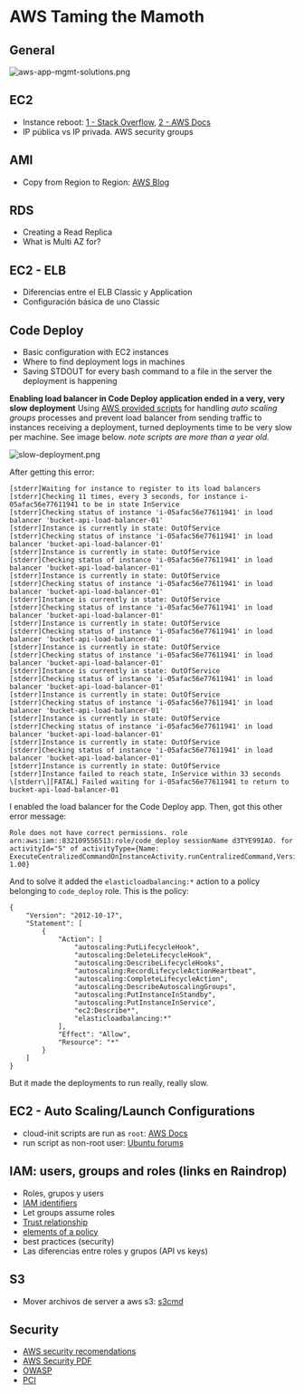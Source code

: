 # AWS Taming the Mamoth

## General
![aws-app-mgmt-solutions.png](https://trello-attachments.s3.amazonaws.com/52ed247ef106ad5c2f83f91c/591330e74287f5f5e6b1428c/12546187530a1060f3aec1490c25608c/aws-app-mgmt-solutions.png)



## EC2
- Instance reboot: [1 - Stack Overflow](http://stackoverflow.com/questions/637790/what-happens-when-i-reboot-an-ec2-instance), [2 - AWS Docs](http://docs.aws.amazon.com/AWSEC2/latest/UserGuide/ec2-instance-reboot.html)
- IP pública vs IP privada. AWS security groups


## AMI
- Copy from Region to Region: [AWS Blog](https://aws.amazon.com/es/blogs/aws/ec2-ami-copy-between-regions/)


## RDS
- Creating a Read Replica
- What is Multi AZ for?


## EC2 - ELB
- Diferencias entre el ELB Classic y Application
- Configuración básica de uno Classic


## Code Deploy
- Basic configuration with EC2 instances
- Where to find deployment logs in machines
- Saving STDOUT for every bash command to a file in the server the deployment is happening

**Enabling load balancer in Code Deploy application ended in a very, very slow deployment**
Using [AWS provided scripts](https://github.com/awslabs/aws-codedeploy-samples/tree/master/load-balancing/elb#important-notice-about-handling-autoscaling-processes) for handling *auto scaling groups* processes and prevent load balancer from sending traffic to instances receiving a deployment, turned deployments time to be very slow per machine. See image below. *note scripts are more than a year old.*

![slow-deployment.png](https://trello-attachments.s3.amazonaws.com/52ed247ef106ad5c2f83f91c/591330e74287f5f5e6b1428c/5b6522dffed2770a93eb05f47f92e36c/slow-deployment.png)


After getting this error:

    [stderr]Waiting for instance to register to its load balancers
    [stderr]Checking 11 times, every 3 seconds, for instance i-05afac56e77611941 to be in state InService
    [stderr]Checking status of instance 'i-05afac56e77611941' in load balancer 'bucket-api-load-balancer-01'
    [stderr]Instance is currently in state: OutOfService
    [stderr]Checking status of instance 'i-05afac56e77611941' in load balancer 'bucket-api-load-balancer-01'
    [stderr]Instance is currently in state: OutOfService
    [stderr]Checking status of instance 'i-05afac56e77611941' in load balancer 'bucket-api-load-balancer-01'
    [stderr]Instance is currently in state: OutOfService
    [stderr]Checking status of instance 'i-05afac56e77611941' in load balancer 'bucket-api-load-balancer-01'
    [stderr]Instance is currently in state: OutOfService
    [stderr]Checking status of instance 'i-05afac56e77611941' in load balancer 'bucket-api-load-balancer-01'
    [stderr]Instance is currently in state: OutOfService
    [stderr]Checking status of instance 'i-05afac56e77611941' in load balancer 'bucket-api-load-balancer-01'
    [stderr]Instance is currently in state: OutOfService
    [stderr]Checking status of instance 'i-05afac56e77611941' in load balancer 'bucket-api-load-balancer-01'
    [stderr]Instance is currently in state: OutOfService
    [stderr]Checking status of instance 'i-05afac56e77611941' in load balancer 'bucket-api-load-balancer-01'
    [stderr]Instance is currently in state: OutOfService
    [stderr]Checking status of instance 'i-05afac56e77611941' in load balancer 'bucket-api-load-balancer-01'
    [stderr]Instance is currently in state: OutOfService
    [stderr]Checking status of instance 'i-05afac56e77611941' in load balancer 'bucket-api-load-balancer-01'
    [stderr]Instance is currently in state: OutOfService
    [stderr]Checking status of instance 'i-05afac56e77611941' in load balancer 'bucket-api-load-balancer-01'
    [stderr]Instance is currently in state: OutOfService
    [stderr]Instance failed to reach state, InService within 33 seconds
    \[stderr\][FATAL] Failed waiting for i-05afac56e77611941 to return to bucket-api-load-balancer-01

I enabled the load balancer for the Code Deploy app. Then, got this other error message:

    Role does not have correct permissions. role arn:aws:iam::832109556513:role/code_deploy sessionName d3TYE99IAO. for activityId="5" of activityType={Name: ExecuteCentralizedCommandOnInstanceActivity.runCentralizedCommand,Version: 1.00}

And to solve it added the `elasticloadbalancing:*` action to a policy belonging to `code_deploy` role. This is the policy:

    {
        "Version": "2012-10-17",
        "Statement": [
            {
                "Action": [
                    "autoscaling:PutLifecycleHook",
                    "autoscaling:DeleteLifecycleHook",
                    "autoscaling:DescribeLifecycleHooks",
                    "autoscaling:RecordLifecycleActionHeartbeat",
                    "autoscaling:CompleteLifecycleAction",
                    "autoscaling:DescribeAutoscalingGroups",
                    "autoscaling:PutInstanceInStandby",
                    "autoscaling:PutInstanceInService",
                    "ec2:Describe*",
                    "elasticloadbalancing:*"
                ],
                "Effect": "Allow",
                "Resource": "*"
            }
        ]
    }

But it made the deployments to run really, really slow.


## EC2 - Auto Scaling/Launch Configurations
- cloud-init scripts are run as `root`: [AWS Docs](https://docs.aws.amazon.com/AWSEC2/latest/UserGuide/user-data.html?shortFooter=false#user-data-shell-scripts)
- run script as non-root user: [Ubuntu forums](https://ubuntuforums.org/showthread.php?t=1684800&s=1ba8c8fa219433e49af516f0983b8ce7&p=10444586#post10444586)


## IAM: users, groups and roles (links en Raindrop)
- Roles, grupos y users
- [IAM identifiers](http://docs.aws.amazon.com/IAM/latest/UserGuide/reference_identifiers.html#Identifiers_ARNs)
- Let groups assume roles
- [Trust relationship](http://docs.aws.amazon.com/mobile-hub/latest/developerguide/service-role-trust-relationship.html)
- [elements of a policy](http://docs.aws.amazon.com/IAM/latest/UserGuide/reference_policies_elements.html?shortFooter=true)
- best practices (security)
- Las diferencias entre roles y grupos (API vs keys)


## S3
- Mover archivos de server a aws s3: [s3cmd](https://medium.com/@darilldrems/how-to-transfer-large-files-to-amazon-s3-ae612b68a8c7#.w3ipqfvkh)


## Security
- [AWS security recomendations](https://www.airpair.com/aws/posts/building-a-scalable-web-app-on-amazon-web-services-p1#4-7-security)
- [AWS Security PDF](http://media.amazonwebservices.com/AWS_Security_Best_Practices.pdf)
- [OWASP](http://owasptop10.googlecode.com/files/OWASP%20Top%2010%20-%202013.pdf)
- [PCI](https://www.pcisecuritystandards.org/security_standards/documents.php?agreements=pcidss&association=pcidss)

